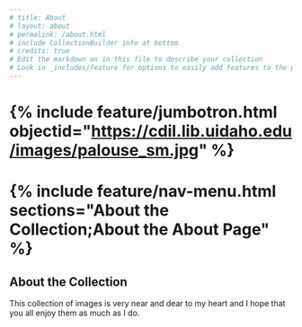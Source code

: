 ```yaml
---
# title: About
# layout: about
# permalink: /about.html
# include CollectionBuilder info at bottom
# credits: true
# Edit the markdown on in this file to describe your collection
# Look in _includes/feature for options to easily add features to the page
---
```


# {% include feature/jumbotron.html objectid="https://cdil.lib.uidaho.edu/images/palouse_sm.jpg" %}

# {% include feature/nav-menu.html sections="About the Collection;About the About Page" %}

## About the Collection

This collection of images is very near and dear to my heart and I hope that you all enjoy them as much as I do. 
